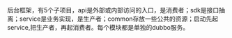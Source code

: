后台框架，有5个子项目，api是外部或内部访问的入口，是消费者；sdk是接口抽离；service是业务实现，是生产者；common存放一些公共的资源；启动先起service,把生产者，再起消费者。每个模块都是单独的dubbo服务。